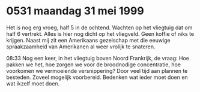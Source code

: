 # 0531 maandag 31 mei 1999
Het is nog erg vroeg, half 5 in de ochtend. Wachten op het vliegtuig dat om half 6 vertrekt. Alles is hier nog dicht op het vliegveld. Geen koffie of niks te krijgen. Naast mij zit een Amerikaans gezelschap met die eeuwige spraakzaamheid van Amerikanen al weer vrolijk te snateren. 

08:33	Nog een keer, in het vliegtuig boven Noord Frankrijk, de vraag: Hoe pakken we het, hoe zorgen we voor de broodnodige concentratie, hoe voorkomen we vermoeiende versnippering? Door veel tijd aan plannen te besteden. Zoveel mogelijk voorbereid. Bedenken wat ieder moet doen en wat ikzelf moet doen.
